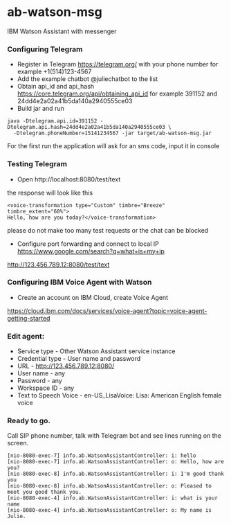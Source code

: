 # ab-watson-msg
IBM Watson Assistant with messenger

### Configuring Telegram
* Register in Telegram https://telegram.org/ with your phone number for example +1(514)123-4567
* Add the example chatbot @juliechatbot to the list
* Obtain api_id and api_hash https://core.telegram.org/api/obtaining_api_id
for example 391152 and 24dd4e2a02a41b5da140a2940555ce03
* Build jar and run
```
java -Dtelegram.api.id=391152 -Dtelegram.api.hash=24dd4e2a02a41b5da140a2940555ce03 \
  -Dtelegram.phoneNumber=15141234567 -jar target/ab-watson-msg.jar
```

For the first run the application will ask for an sms code, input it in console

### Testing Telegram
* Open http://localhost:8080/test/text

the response will look like this
```
<voice-transformation type="Custom" timbre="Breeze" timbre_extent="60%">
Hello, how are you today?</voice-transformation>
```
please do not make too many test requests or the chat can be blocked
* Configure port forwarding and connect to local IP https://www.google.com/search?q=what+is+my+ip

http://123.456.789.12:8080/test/text

### Configuring IBM Voice Agent with Watson
* Create an account on IBM Cloud, create Voice Agent

https://cloud.ibm.com/docs/services/voice-agent?topic=voice-agent-getting-started

### Edit agent:
* Service type - Other Watson Assistant service instance
* Credential type - User name and password
* URL - http://123.456.789.12:8080/
* User name - any
* Password - any
* Workspace ID - any
* Text to Speech Voice - en-US_LisaVoice: Lisa: American English female voice

### Ready to go.
Call SIP phone number, talk with Telegram bot and see lines running on the screen.
```
[nio-8080-exec-7] info.ab.WatsonAssistantController: i: hello
[nio-8080-exec-7] info.ab.WatsonAssistantController: o: Hello, how are you?
[nio-8080-exec-8] info.ab.WatsonAssistantController: i: I'm good thank you
[nio-8080-exec-8] info.ab.WatsonAssistantController: o: Pleased to meet you good thank you.
[nio-8080-exec-4] info.ab.WatsonAssistantController: i: what is your name
[nio-8080-exec-4] info.ab.WatsonAssistantController: o: My name is Julie.
```
